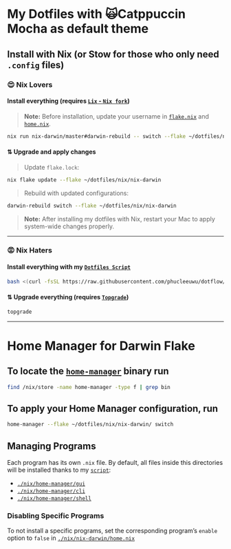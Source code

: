 # My Dotfiles with 🙀Catppuccin Mocha as default theme

## Install with Nix (or Stow for those who only need `.config` files)

### 😍 **Nix Lovers**

#### Install everything (requires [`Lix` - `Nix fork`](https://github.com/lix-project/lix))

> **Note:** Before installation, update your username in [`flake.nix`](./nix/nix-darwin/flake.nix) and [`home.nix`](./nix/nix-darwin/home.nix).

```bash
nix run nix-darwin/master#darwin-rebuild -- switch --flake ~/dotfiles/nix/nix-darwin
```

#### ⇅ Upgrade and apply changes

> Update `flake.lock`:

```bash
nix flake update --flake ~/dotfiles/nix/nix-darwin
```

> Rebuild with updated configurations:

```bash
darwin-rebuild switch --flake ~/dotfiles/nix/nix-darwin
```

> **Note:** After installing my dotfiles with Nix, restart your Mac to apply system-wide changes properly.

---

### 😡 **Nix Haters**

#### Install everything with my [`Dotfiles Script`](https://github.com/phucleeuwu/dotflow)

```bash
bash <(curl -fsSL https://raw.githubusercontent.com/phucleeuwu/dotflow/main/i.sh)
```

#### ⇅ Upgrade everything (requires [`Topgrade`](https://github.com/topgrade-rs/topgrade))

```bash
topgrade
```

---

# Home Manager for Darwin Flake

## To locate the [`home-manager`](https://nix-community.github.io/home-manager/index.xhtml#ch-usage) binary run

```bash
find /nix/store -name home-manager -type f | grep bin
```

## To apply your Home Manager configuration, run

```bash
home-manager --flake ~/dotfiles/nix/nix-darwin/ switch
```

## Managing Programs

Each program has its own `.nix` file. By default, all files inside this directories will be installed thanks to my [`script`](./nix/home-manager/default.nix):

- [`./nix/home-manager/gui`](./nix/home-manager/gui)
- [`./nix/home-manager/cli`](./nix/home-manager/cli)
- [`./nix/home-manager/shell`](./nix/home-manager/shell)

### Disabling Specific Programs

To not install a specific programs, set the corresponding program’s `enable` option to `false` in [`./nix/nix-darwin/home.nix`](./nix/nix-darwin/home.nix)
